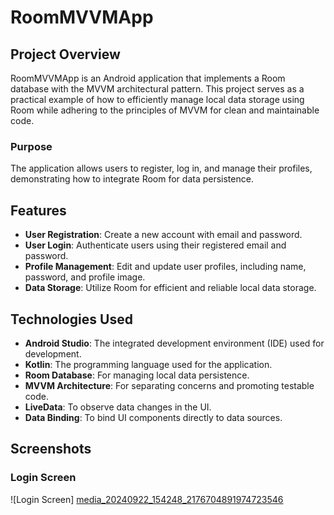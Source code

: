 # RoomMVVMApp

## Project Overview
RoomMVVMApp is an Android application that implements a Room database with the MVVM architectural pattern. This project serves as a practical example of how to efficiently manage local data storage using Room while adhering to the principles of MVVM for clean and maintainable code.

### Purpose
The application allows users to register, log in, and manage their profiles, demonstrating how to integrate Room for data persistence.

## Features
- **User Registration**: Create a new account with email and password.
- **User Login**: Authenticate users using their registered email and password.
- **Profile Management**: Edit and update user profiles, including name, password, and profile image.
- **Data Storage**: Utilize Room for efficient and reliable local data storage.

## Technologies Used
- **Android Studio**: The integrated development environment (IDE) used for development.
- **Kotlin**: The programming language used for the application.
- **Room Database**: For managing local data persistence.
- **MVVM Architecture**: For separating concerns and promoting testable code.
- **LiveData**: To observe data changes in the UI.
- **Data Binding**: To bind UI components directly to data sources.


## Screenshots

### Login Screen
![Login Screen] [media_20240922_154248_2176704891974723546](https://github.com/user-attachments/assets/a841269e-f237-4a76-acf4-3e82eaed1a83)

